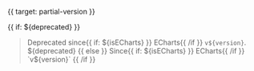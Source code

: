 
{{ target: partial-version }}

{{ if: ${deprecated} }}
> Deprecated since{{ if: ${isECharts} }} ECharts{{ /if }} `v${version}`. ${deprecated}
{{ else }}
> Since{{ if: ${isECharts} }} ECharts{{ /if }} `v${version}`
{{ /if }}
